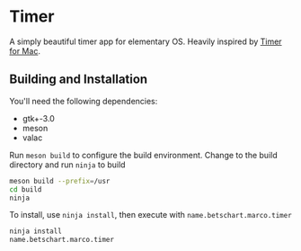 # Timer

A simply beautiful timer app for elementary OS.
Heavily inspired by [Timer for Mac](https://github.com/michaelvillar/timer-app).

## Building and Installation

You'll need the following dependencies:
* gtk+-3.0
* meson
* valac

Run `meson build` to configure the build environment. Change to the build directory and run `ninja` to build

```bash
meson build --prefix=/usr
cd build
ninja
```

To install, use `ninja install`, then execute with `name.betschart.marco.timer`

```bash
ninja install
name.betschart.marco.timer
```
